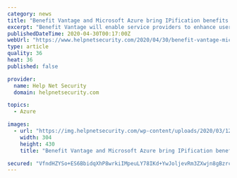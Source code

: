 ```yaml
---
category: news
title: "Benefit Vantage and Microsoft Azure bring IPification benefits to Azure Active Directory B2C"
excerpt: "Benefit Vantage will enable service providers to enhance user authentication and verification when using the Microsoft Azure Active Directory B2C."
publishedDateTime: 2020-04-30T00:17:00Z
webUrl: "https://www.helpnetsecurity.com/2020/04/30/benefit-vantage-microsoft-azure/"
type: article
quality: 36
heat: 36
published: false

provider:
  name: Help Net Security
  domain: helpnetsecurity.com

topics:
  - Azure

images:
  - url: "https://img.helpnetsecurity.com/wp-content/uploads/2020/03/12085321/insecure-rsac2020.jpg"
    width: 304
    height: 430
    title: "Benefit Vantage and Microsoft Azure bring IPification benefits to Azure Active Directory B2C"

secured: "VfndHZYSo+ES6BbidqXhP8wrkiIMpeuLY78IKd+YwJoljevRm3ZXwjn8gBzrcmuGv+Nos4UyRwzjHzCdUdXUDVNnLywUbFVQ/fq/OhbQndbpZktc+bvz7G9Llmz7MxqrxhdOX0+ezT5dfytyxrtGNFlNNsknWV/m2gOv5cVahOEcrfTxUrxIbkqgci/XkuzrDMkaKIt3Am+sd99Aaavs8cOQwIKkJJIk8RwueMr5qunjENTMFtZpYmYylS2ZxkbwslOvLOnEsfb9JrnRQGCPhPHurMN8MshNVwo4MOxckpRaft+J8zYR7FZje9ix7A0sDDzRoj8uiFQmz/iDzey6YWAKEcABIGX+LTvxW1HKV3CWN+cfX/we4X5yBsPRtf7zuLB/YJSuHGtPzrwExEe4kWLCVkoGgLBtu6LYaofPHEQMTkSuqGmkkc2OjceM5T3Gq6mJqsiuCJ10FEKjw0M/L9BOUTTH2kL5nJ3hSArw34s=;8ndXD6TyVQ5THRfxDGexeA=="
---
```


